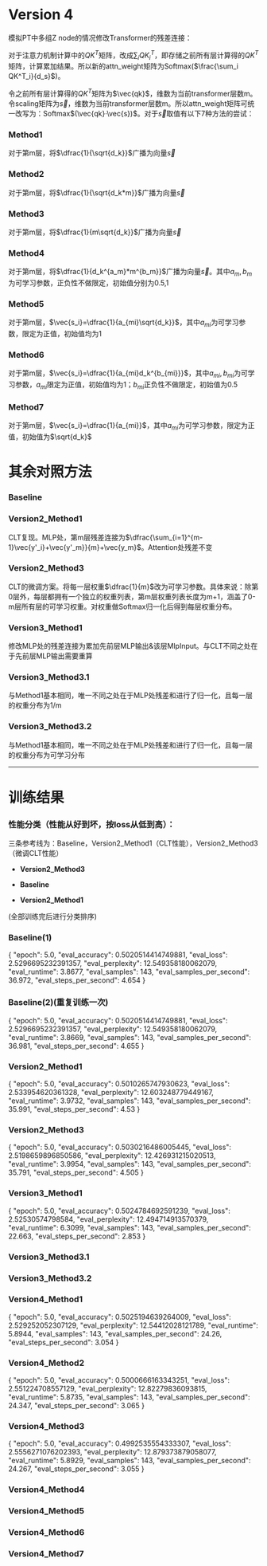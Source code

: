 # Version 4

模拟PT中多组Z node的情况修改Transformer的残差连接：

对于注意力机制计算中的$QK^T$矩阵，改成$\sum_i QK^T_i$，即存储之前所有层计算得的$QK^T$矩阵，计算累加结果。所以新的attn_weight矩阵为Softmax($\frac{\sum_i QK^T_i}{d_s}$)。

令之前所有层计算得的$QK^T$矩阵为$\vec{qk}$，维数为当前transformer层数m。令scaling矩阵为$\vec{s}$，维数为当前transformer层数m。所以attn_weight矩阵可统一改写为：Softmax$(\vec{qk}·\vec{s})$。对于$\vec{s}$取值有以下7种方法的尝试：

### Method1
对于第m层，将$\dfrac{1}{\sqrt{d_k}}$广播为向量$\vec{s}$

### Method2
对于第m层，将$\dfrac{1}{\sqrt{d_k*m}}$广播为向量$\vec{s}$

### Method3
对于第m层，将$\dfrac{1}{m\sqrt{d_k}}$广播为向量$\vec{s}$

### Method4
对于第m层，将$\dfrac{1}{d_k^{a_m}*m^{b_m}}$广播为向量$\vec{s}$。其中$a_m,b_m$为可学习参数，正负性不做限定，初始值分别为0.5,1

### Method5
对于第m层，$\vec{s_i}=\dfrac{1}{a_{mi}\sqrt{d_k}}$，其中$a_{mi}$为可学习参数，限定为正值，初始值均为1

### Method6
对于第m层，$\vec{s_i}=\dfrac{1}{a_{mi}d_k^{b_{mi}}}$，其中$a_{mi},b_{mi}$为可学习参数，$a_{mi}$限定为正值，初始值均为1；$b_{mi}$正负性不做限定，初始值为0.5

### Method7
对于第m层，$\vec{s_i}=\dfrac{1}{a_{mi}}$，其中$a_{mi}$为可学习参数，限定为正值，初始值为$\sqrt{d_k}$

# 其余对照方法

### Baseline

### Version2_Method1
CLT复现。MLP处，第m层残差连接为$\dfrac{\sum_{i=1}^{m-1}\vec{y'_i}+\vec{y'_m}}{m}+\vec{y_m}$。Attention处残差不变

### Version2_Method3
CLT的微调方案。将每一层权重$\dfrac{1}{m}$改为可学习参数。具体来说：除第0层外，每层都拥有一个独立的权重列表，第m层权重列表长度为m+1，涵盖了0-m层所有层的可学习权重。对权重做Softmax归一化后得到每层权重分布。

### Version3_Method1
修改MLP处的残差连接为累加先前层MLP输出&该层MlpInput。与CLT不同之处在于先前层MLP输出需要重算

### Version3_Method3.1
与Method1基本相同，唯一不同之处在于MLP处残差和进行了归一化，且每一层的权重分布为1/m

### Version3_Method3.2
与Method1基本相同，唯一不同之处在于MLP处残差和进行了归一化，且每一层的权重分布为可学习分布

---


# 训练结果

### 性能分类（性能从好到坏，按loss从低到高）：
三条参考线为：Baseline，Version2_Method1（CLT性能），Version2_Method3（微调CLT性能）

* __Version2_Method3__

* __Baseline__

* __Version2_Method1__

(全部训练完后进行分类排序)


### Baseline(1)
{
    "epoch": 5.0,
    "eval_accuracy": 0.5020514414749881,
    "eval_loss": 2.5296695232391357,
    "eval_perplexity": 12.549358180062079,
    "eval_runtime": 3.8677,
    "eval_samples": 143,
    "eval_samples_per_second": 36.972,
    "eval_steps_per_second": 4.654
}

### Baseline(2)(重复训练一次)
{
    "epoch": 5.0,
    "eval_accuracy": 0.5020514414749881,
    "eval_loss": 2.5296695232391357,
    "eval_perplexity": 12.549358180062079,
    "eval_runtime": 3.8669,
    "eval_samples": 143,
    "eval_samples_per_second": 36.981,
    "eval_steps_per_second": 4.655
}

### Version2_Method1
{
    "epoch": 5.0,
    "eval_accuracy": 0.5010265747930623,
    "eval_loss": 2.533954620361328,
    "eval_perplexity": 12.603248779449167,
    "eval_runtime": 3.9732,
    "eval_samples": 143,
    "eval_samples_per_second": 35.991,
    "eval_steps_per_second": 4.53
}

### Version2_Method3
{
    "epoch": 5.0,
    "eval_accuracy": 0.5030216486005445,
    "eval_loss": 2.5198659896850586,
    "eval_perplexity": 12.426931215020513,
    "eval_runtime": 3.9954,
    "eval_samples": 143,
    "eval_samples_per_second": 35.791,
    "eval_steps_per_second": 4.505
}

### Version3_Method1
{
    "epoch": 5.0,
    "eval_accuracy": 0.5024784692591239,
    "eval_loss": 2.52530574798584,
    "eval_perplexity": 12.494714913570379,
    "eval_runtime": 6.3099,
    "eval_samples": 143,
    "eval_samples_per_second": 22.663,
    "eval_steps_per_second": 2.853
}

### Version3_Method3.1


### Version3_Method3.2


### Version4_Method1
{
    "epoch": 5.0,
    "eval_accuracy": 0.5025194639264009,
    "eval_loss": 2.529252052307129,
    "eval_perplexity": 12.54412028121789,
    "eval_runtime": 5.8944,
    "eval_samples": 143,
    "eval_samples_per_second": 24.26,
    "eval_steps_per_second": 3.054
}

### Version4_Method2
{
    "epoch": 5.0,
    "eval_accuracy": 0.5000666163343251,
    "eval_loss": 2.551224708557129,
    "eval_perplexity": 12.82279836093815,
    "eval_runtime": 5.8735,
    "eval_samples": 143,
    "eval_samples_per_second": 24.347,
    "eval_steps_per_second": 3.065
}

### Version4_Method3
{
    "epoch": 5.0,
    "eval_accuracy": 0.4992535554333307,
    "eval_loss": 2.5556271076202393,
    "eval_perplexity": 12.879373879058077,
    "eval_runtime": 5.8929,
    "eval_samples": 143,
    "eval_samples_per_second": 24.267,
    "eval_steps_per_second": 3.055
}

### Version4_Method4


### Version4_Method5


### Version4_Method6


### Version4_Method7